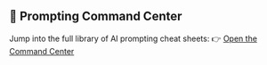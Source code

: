 ## 🧠 Prompting Command Center

Jump into the full library of AI prompting cheat sheets:
👉 [Open the Command Center](./Prompting_Command_Center.md)
